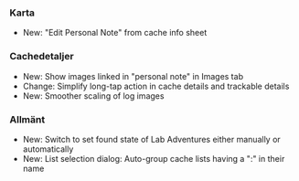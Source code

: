 ### Karta
- New: "Edit Personal Note" from cache info sheet

### Cachedetaljer
- New: Show images linked in "personal note" in Images tab
- Change: Simplify long-tap action in cache details and trackable details
- New: Smoother scaling of log images

### Allmänt
- New: Switch to set found state of Lab Adventures either manually or automatically
- New: List selection dialog: Auto-group cache lists having a ":" in their name
